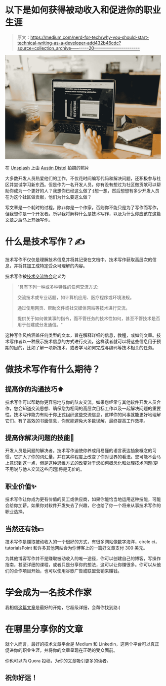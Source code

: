 # 以下是如何获得被动收入和促进你的职业生涯

> 原文：<https://medium.com/nerd-for-tech/why-you-should-start-technical-writing-as-a-developer-add432b46cdc?source=collection_archive---------20----------------------->

![](img/be1001cf223b1704f40388c2e20bafb1.png)

在 [Unsplash](https://unsplash.com/s/photos/passive-income?utm_source=unsplash&utm_medium=referral&utm_content=creditCopyText) 上由 [Austin Distel](https://unsplash.com/@austindistel?utm_source=unsplash&utm_medium=referral&utm_content=creditCopyText) 拍摄的照片

大多数开发人员热爱他们的工作，不仅花时间编写代码和解决问题，还积极参与社区并尝试学习新东西。但是作为一名开发人员，你有没有想过为社区做贡献可以帮助你成为一个更好的人？我想你已经这么做了:)想一想，然后想想有多少开发人员在为这个社区做贡献，他们为什么要这么做？

写文章是一个耗时的过程，除非你是一个作家，否则你不能只是为了写作而写作，但我想你是一个开发者。所以我将解释什么是技术写作，以及为什么你应该在这篇文章之后马上开始写作。

# 什么是技术写作？✍️

技术写作不仅仅是理解技术信息并将其记录在文档中。技术写作获取高层次的信息，并将其加工成特定受众可理解的内容。

技术写作被[技术交流协会](https://www.stc.org/about-stc/defining-technical-communication/)定义为

> “具有下列一种或多种特性的任何交流方式:
> 
> 交流技术或专业话题，如计算机应用、医疗程序或环境法规。
> 
> 通过使用网页、帮助文件或社交媒体网站等技术进行交流。
> 
> 提供关于如何做某事的指令，而不管任务的技术性如何，甚至不管技术是否用于创建或分发通信。"

这种写作风格涵盖任何类型的文本，旨在解释详细的信息，教程，或如何文章。技术写作者以一种展示技术信息的方式进行交流，这样读者就可以将这些信息用于预期的目的，比如了解一项新技术，或者学习如何完成与编码等技术相关的任务。

# 做技术写作有什么期待？

## 提高你的沟通技巧⬆️

技术写作可以帮助你更容易地与你的队友交流。如果您经常与其他软件开发人员合作，您会知道交流思想、确保您为相同的高层次目标工作以及一起解决问题的重要性。技术写作能力有助于你正式组织这些交流信息，这样你的同事就能更好地理解它们。有了高效的书面信息，你就能避免大多数误解，最终提高工作效率。

## 提高你解决问题的技能🚀

开发人员是问题的解决者。技术写作迫使你养成用易懂的语言表达抽象概念的习惯，它扩大了你的词汇量，并在某种程度上改变了你对世界的看法。您可能不会马上意识到这一点，但是这种思维方式的改变对于您如何概念化和处理技术问题(更不用说与他人交流这些问题)将是无价的。

## **职业价值✨**

技术写作让你成为更有价值的员工或供应商，如果你能恰当地运用这种技能，可能会给你加薪。如果你对软件开发失去了兴趣，它也给了你一个将来从事技术写作的职业选择。

## 当然还有钱💵

技术写作是赚取被动收入的一个很好的方式，有很多网站像数字海洋，circle ci，tutorialsPoint 和许多其他网站会为你博客上的一篇好文章支付 300 美元。

为其他博客写作并不是赚取被动收入的唯一途径，你可以创建自己的博客，写操作指南，甚至详细的课程，或者只是分享你的想法，这可以让你赚很多。你可以从他们的合作项目开始，也可以使用谷歌广告或联盟营销来赚钱。

# 学会成为一名技术作家

我相信[这篇文章](https://www.instructionalsolutions.com/blog/become-a-technical-writer)是最好的开始，它超级详细，会帮你找到路:)

# 在哪里分享你的文章

就个人而言，最好的技术文章平台是 Medium 和 Linkedin，这两个平台可以真正促进你的职业生涯，并将你的文章呈现在正确的受众面前。

你也可以向 Quora 投稿，为你的文章吸引更多的读者。

## 祝你好运！